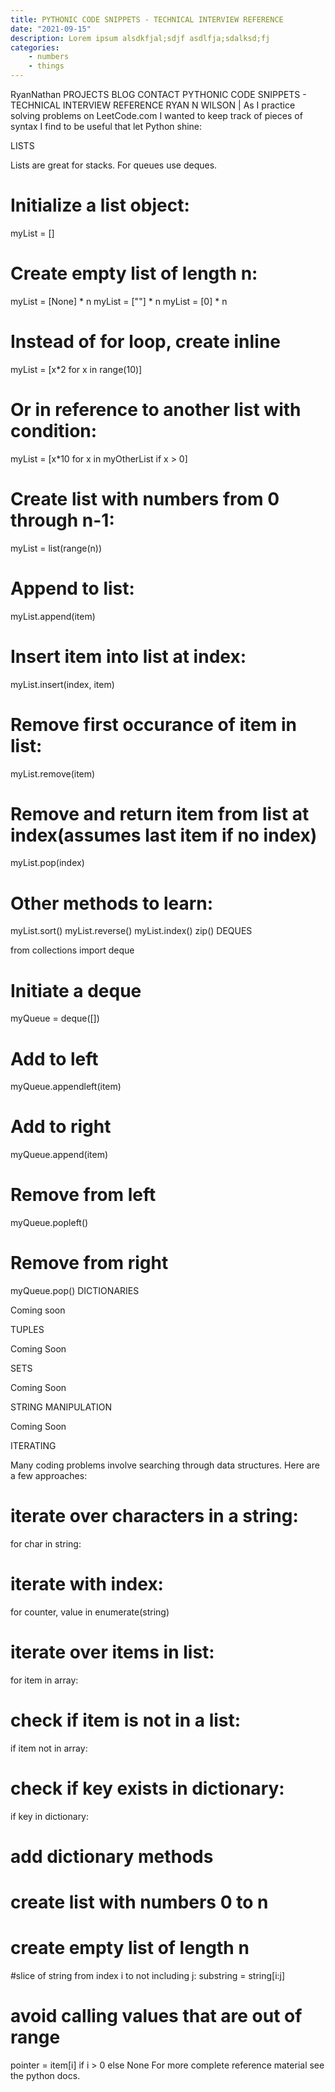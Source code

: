 ```yaml
---
title: PYTHONIC CODE SNIPPETS - TECHNICAL INTERVIEW REFERENCE
date: "2021-09-15"
description: Lorem ipsum alsdkfjal;sdjf asdlfja;sdalksd;fj
categories:
    - numbers
    - things
---
```

RyanNathan
PROJECTS
BLOG
CONTACT
PYTHONIC CODE SNIPPETS - TECHNICAL INTERVIEW REFERENCE
RYAN N WILSON |
As I practice solving problems on LeetCode.com I wanted to keep track of pieces of syntax I find to be useful that let Python shine:

LISTS

Lists are great for stacks. For queues use deques.
# Initialize a list object:
myList = []

# Create empty list of length n:
myList = [None] * n
myList = [""] * n
myList = [0] * n

# Instead of for loop, create inline
myList = [x*2 for x in range(10)]

# Or in reference to another list with condition:
myList = [x*10 for x in myOtherList if x > 0]

# Create list with numbers from 0 through n-1:
myList = list(range(n))

# Append to list:
myList.append(item)

# Insert item into list at index:
myList.insert(index, item)

# Remove first occurance of item in list:
myList.remove(item)

# Remove and return item from list at index(assumes last item if no index)
myList.pop(index)

# Other methods to learn:
myList.sort()
myList.reverse()
myList.index()
zip()
DEQUES

from collections import deque

# Initiate a deque
myQueue = deque([])

# Add to left
myQueue.appendleft(item)

# Add to right
myQueue.append(item)

# Remove from left
myQueue.popleft()

# Remove from right
myQueue.pop()
DICTIONARIES

Coming soon

TUPLES

Coming Soon

SETS

Coming Soon

STRING MANIPULATION

Coming Soon

ITERATING

Many coding problems involve searching through data structures. Here are a few approaches:

# iterate over characters in a string:
for char in string:
  
# iterate with index:
for counter, value in enumerate(string)

# iterate over items in list:
for item in array:

# check if item is not in a list:
if item not in array:
 
# check if key exists in dictionary:
if key in dictionary:
  
# add dictionary methods

# create list with numbers 0 to n

# create empty list of length n

#slice of string from index i to not including j:
substring = string[i:j]

# avoid calling values that are out of range
pointer = item[i] if i > 0 else None
For more complete reference material see the python docs.
